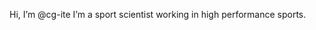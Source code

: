 Hi, I’m @cg-ite
I’m a sport scientist working in high performance sports. 

<!---
cg-ite/cg-ite is a ✨ special ✨ repository because its `README.md` (this file) appears on your GitHub profile.
You can click the Preview link to take a look at your changes.
--->

